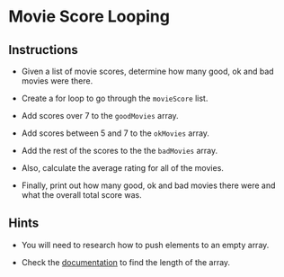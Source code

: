 # Movie Score Looping

## Instructions

* Given a list of movie scores, determine how many good, ok and bad movies were there.

* Create a for loop to go through the `movieScore` list.

* Add scores over 7 to the `goodMovies` array.

* Add scores between 5 and 7 to the `okMovies` array.

* Add the rest of the scores to the the `badMovies` array.

* Also, calculate the average rating for all of the movies.

* Finally, print out how many good, ok and bad movies there were and what the overall total score was.

## Hints

* You will need to research how to push elements to an empty array.

* Check the [documentation](https://www.w3schools.com/jsref/jsref_length_array.asp) to find the length of the array.
